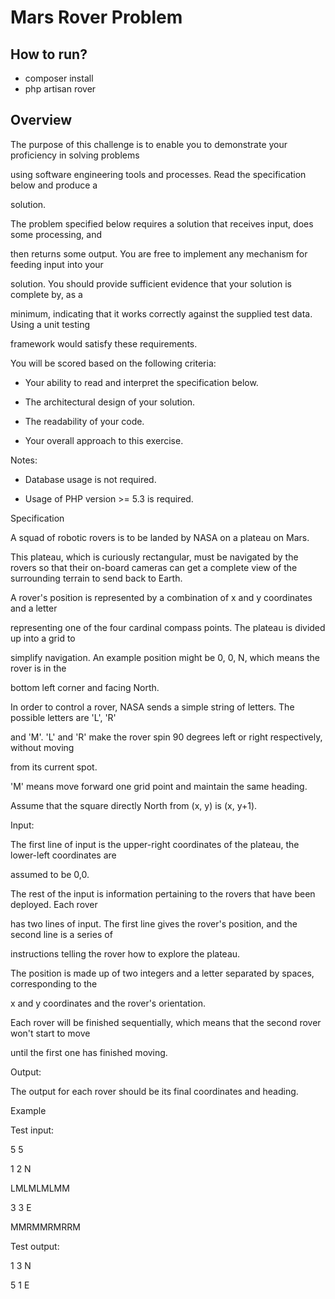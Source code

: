 # Mars Rover Problem

## How to run?
* composer install
* php artisan rover

## Overview

The purpose of this challenge is to enable you to demonstrate your proficiency in solving problems

using software engineering tools and processes. Read the specification below and produce a

solution.

The problem specified below requires a solution that receives input, does some processing, and

then returns some output. You are free to implement any mechanism for feeding input into your

solution. You should provide sufficient evidence that your solution is complete by, as a

minimum, indicating that it works correctly against the supplied test data. Using a unit testing

framework would satisfy these requirements.

You will be scored based on the following criteria:

- Your ability to read and interpret the specification below.

- The architectural design of your solution.

- The readability of your code.

- Your overall approach to this exercise.

Notes:

- Database usage is not required.

- Usage of PHP version >= 5.3 is required.

Specification

A squad of robotic rovers is to be landed by NASA on a plateau on Mars.

This plateau, which is curiously rectangular, must be navigated by the rovers so that their on-board cameras can get a complete view of the surrounding terrain to send back to Earth.

A rover's position is represented by a combination of x and y coordinates and a letter

representing one of the four cardinal compass points. The plateau is divided up into a grid to

simplify navigation. An example position might be 0, 0, N, which means the rover is in the

bottom left corner and facing North.

In order to control a rover, NASA sends a simple string of letters. The possible letters are 'L', 'R'

and 'M'. 'L' and 'R' make the rover spin 90 degrees left or right respectively, without moving

from its current spot.

'M' means move forward one grid point and maintain the same heading.

Assume that the square directly North from (x, y) is (x, y+1).

Input:

The first line of input is the upper-right coordinates of the plateau, the lower-left coordinates are

assumed to be 0,0.

The rest of the input is information pertaining to the rovers that have been deployed. Each rover

has two lines of input. The first line gives the rover's position, and the second line is a series of

instructions telling the rover how to explore the plateau.

The position is made up of two integers and a letter separated by spaces, corresponding to the

x and y coordinates and the rover's orientation.

Each rover will be finished sequentially, which means that the second rover won't start to move

until the first one has finished moving.

Output:

The output for each rover should be its final coordinates and heading.

Example

Test input:

5 5

1 2 N

LMLMLMLMM

3 3 E

MMRMMRMRRM

Test output:

1 3 N

5 1 E

